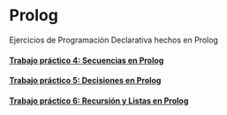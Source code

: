 # Prolog
Ejercicios de Programación Declarativa hechos en Prolog

#### [Trabajo práctico 4: Secuencias en Prolog](./Prolog-Practica/GuiaPractica4.md)
#### [Trabajo práctico 5: Decisiones en Prolog](./Prolog-Practica/GuiaPractica5.md)
#### [Trabajo práctico 6: Recursión y Listas en Prolog](./Prolog-Practica/GuiaPractica6.md)



